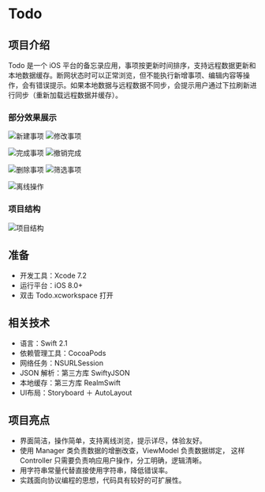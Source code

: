 # Todo
## 项目介绍
Todo 是一个 iOS 平台的备忘录应用，事项按更新时间排序，支持远程数据更新和本地数据缓存。断网状态时可以正常浏览，但不能执行新增事项、编辑内容等操作，会有错误提示。如果本地数据与远程数据不同步，会提示用户通过下拉刷新进行同步（重新加载远程数据并缓存）。

### 部分效果展示

![新建事项](https://github.com/sheepy1/Todo/raw/master/Pic/create_item.gif)&nbsp;![修改事项](https://github.com/sheepy1/Todo/raw/master/Pic/update_item.gif)&nbsp;

![完成事项](https://github.com/sheepy1/Todo/raw/master/Pic/finish_item.gif)&nbsp;![撤销完成](https://github.com/sheepy1/Todo/raw/master/Pic/revert_item.gif)&nbsp;

![删除事项](https://github.com/sheepy1/Todo/raw/master/Pic/delete_item.gif)&nbsp;![筛选事项](https://github.com/sheepy1/Todo/raw/master/Pic/select_item_status.gif)&nbsp;

![离线操作](https://github.com/sheepy1/Todo/raw/master/Pic/local_finish.gif)&nbsp;

### 项目结构
![项目结构](https://github.com/sheepy1/Todo/raw/master/Pic/project_struct.png)

## 准备
* 开发工具：Xcode 7.2
* 运行平台：iOS 8.0+
* 双击 Todo.xcworkspace 打开

## 相关技术
* 语言：Swift 2.1
* 依赖管理工具：CocoaPods
* 网络任务：NSURLSession
* JSON 解析：第三方库 SwiftyJSON
* 本地缓存：第三方库 RealmSwift
* UI布局：Storyboard ＋ AutoLayout

## 项目亮点
* 界面简洁，操作简单，支持离线浏览，提示详尽，体验友好。
* 使用 Manager 类负责数据的增删改查，ViewModel 负责数据绑定， 这样 Controller 只需要负责响应用户操作，分工明确，逻辑清晰。
* 用字符串常量代替直接使用字符串，降低错误率。
* 实践面向协议编程的思想，代码具有较好的可扩展性。
